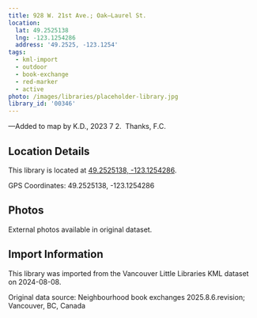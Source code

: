 ```yaml
---
title: 928 W. 21st Ave.; Oak—Laurel St.
location:
  lat: 49.2525138
  lng: -123.1254286
  address: '49.2525, -123.1254'
tags:
  - kml-import
  - outdoor
  - book-exchange
  - red-marker
  - active
photo: /images/libraries/placeholder-library.jpg
library_id: '00346'
---
```

—Added to map by K.D., 2023 7 2.  Thanks, F.C.

## Location Details

This library is located at [49.2525138, -123.1254286](https://www.google.com/maps?q=49.2525138,-123.1254286).

GPS Coordinates: 49.2525138, -123.1254286

## Photos

External photos available in original dataset.

## Import Information

This library was imported from the Vancouver Little Libraries KML dataset on 2024-08-08.

Original data source: Neighbourhood book exchanges 2025.8.6.revision; Vancouver, BC, Canada
